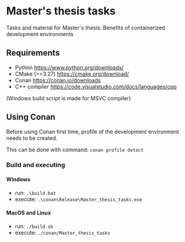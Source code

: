 # Master's thesis tasks
Tasks and material for Master's thesis: Benefits of containerized development environments

## Requirements
 - Python https://www.python.org/downloads/
 - CMake (>=3.27) https://cmake.org/download/
 - Conan https://conan.io/downloads
 - C++ compiler https://code.visualstudio.com/docs/languages/cpp
 
 (Windows build script is made for MSVC compiler)

## Using Conan

Before using Conan first time, profile of the development environment needs to be created.

This can be done with command:  `conan profile detect`

### Build and executing

#### Windows
 - run: `.\build.bat`
 - execute: `.\conan\Release\Master_thesis_tasks.exe`

#### MacOS and Linux
 - run: `./build.sh`
 - execute: `./conan/Master_thesis_tasks`